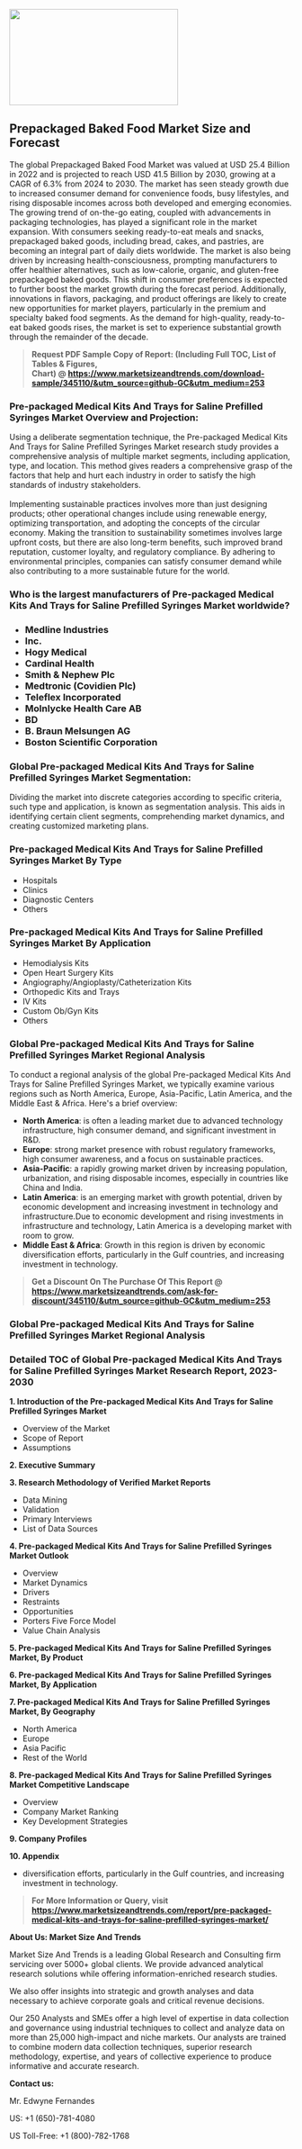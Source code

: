 <p><img class="alignnone size-medium wp-image-20088" src="https://ffe5etoiles.com/wp-content/uploads/2024/12/MST1-300x171.png" alt="" width="300" height="171" /></p><h2>Prepackaged Baked Food Market Size and Forecast</h2><p>The global Prepackaged Baked Food Market was valued at USD 25.4 Billion in 2022 and is projected to reach USD 41.5 Billion by 2030, growing at a CAGR of 6.3% from 2024 to 2030. The market has seen steady growth due to increased consumer demand for convenience foods, busy lifestyles, and rising disposable incomes across both developed and emerging economies. The growing trend of on-the-go eating, coupled with advancements in packaging technologies, has played a significant role in the market expansion. With consumers seeking ready-to-eat meals and snacks, prepackaged baked goods, including bread, cakes, and pastries, are becoming an integral part of daily diets worldwide. The market is also being driven by increasing health-consciousness, prompting manufacturers to offer healthier alternatives, such as low-calorie, organic, and gluten-free prepackaged baked goods. This shift in consumer preferences is expected to further boost the market growth during the forecast period. Additionally, innovations in flavors, packaging, and product offerings are likely to create new opportunities for market players, particularly in the premium and specialty baked food segments. As the demand for high-quality, ready-to-eat baked goods rises, the market is set to experience substantial growth through the remainder of the decade.</p></p><blockquote id="" class=""><strong>Request PDF Sample Copy of Report: (Including Full TOC, List of Tables &amp; Figures, Chart)&nbsp;@&nbsp;<strong><a href="https://www.marketsizeandtrends.com/download-sample/345110/&utm_source=github-GC&utm_medium=253" target="_blank">https://www.marketsizeandtrends.com/download-sample/345110/&utm_source=github-GC&utm_medium=253</a></strong></strong></blockquote><h3 id="" class="">Pre-packaged Medical Kits And Trays for Saline Prefilled Syringes Market&nbsp;Overview and Projection:</h3><p id="" class="">Using a deliberate segmentation technique, the Pre-packaged Medical Kits And Trays for Saline Prefilled Syringes Market research study provides a comprehensive analysis of multiple market segments, including application, type, and location. This method gives readers a comprehensive grasp of the factors that help and hurt each industry in order to satisfy the high standards of industry stakeholders. <br /> <br />Implementing sustainable practices involves more than just designing products; other operational changes include using renewable energy, optimizing transportation, and adopting the concepts of the circular economy. Making the transition to sustainability sometimes involves large upfront costs, but there are also long-term benefits, such improved brand reputation, customer loyalty, and regulatory compliance. By adhering to environmental principles, companies can satisfy consumer demand while also contributing to a more sustainable future for the world.</p><h3 id="" class="">Who is the largest manufacturers of&nbsp;Pre-packaged Medical Kits And Trays for Saline Prefilled Syringes Market worldwide?</h3><h3 class=""><p><ul><li>Medline Industries </li><li> Inc. </li><li> Hogy Medical </li><li> Cardinal Health </li><li> Smith & Nephew Plc </li><li> Medtronic (Covidien Plc) </li><li> Teleflex Incorporated </li><li> Molnlycke Health Care AB </li><li> BD </li><li> B. Braun Melsungen AG </li><li> Boston Scientific Corporation</li></ul></p></h3><h3 id="" class="">Global&nbsp;Pre-packaged Medical Kits And Trays for Saline Prefilled Syringes Market Segmentation:</h3><p id="" class="">Dividing the market into discrete categories according to specific criteria, such type and application, is known as segmentation analysis. This aids in identifying certain client segments, comprehending market dynamics, and creating customized marketing plans.</p><h3 id="" class="">Pre-packaged Medical Kits And Trays for Saline Prefilled Syringes Market&nbsp;By Type</h3><p><p><ul><li>Hospitals</li><li> Clinics</li><li> Diagnostic Centers</li><li> Others</p></li></ul></p></p><h3 id="" class="">Pre-packaged Medical Kits And Trays for Saline Prefilled Syringes Market&nbsp;By Application</h3><p class=""><p><ul><li>Hemodialysis Kits</li><li> Open Heart Surgery Kits</li><li> Angiography/Angioplasty/Catheterization Kits</li><li> Orthopedic Kits and Trays</li><li> IV Kits</li><li> Custom Ob/Gyn Kits</li><li> Others</li></ul></p></p><h3 id="" class="">Global Pre-packaged Medical Kits And Trays for Saline Prefilled Syringes Market Regional Analysis</h3><p id="" class="">To conduct a regional analysis of the global Pre-packaged Medical Kits And Trays for Saline Prefilled Syringes Market, we typically examine various regions such as North America, Europe, Asia-Pacific, Latin America, and the Middle East &amp; Africa. Here's a brief overview:</p><ul><li><strong>North America</strong>: is often a leading market due to advanced technology infrastructure, high consumer demand, and significant investment in R&amp;D.</li><li><strong>Europe</strong>: strong market presence with robust regulatory frameworks, high consumer awareness, and a focus on sustainable practices.</li><li><strong>Asia-Pacific</strong>: a rapidly growing market driven by increasing population, urbanization, and rising disposable incomes, especially in countries like China and India.</li><li><strong>Latin America</strong>: is an emerging market with growth potential, driven by economic development and increasing investment in technology and infrastructure.Due to economic development and rising investments in infrastructure and technology, Latin America is a developing market with room to grow.</li><li><strong>Middle East &amp; Africa</strong>: Growth in this region is driven by economic diversification efforts, particularly in the Gulf countries, and increasing investment in technology.</li></ul><blockquote id="" class=""><strong>Get a Discount On The Purchase Of This Report @ <strong><a href="https://www.marketsizeandtrends.com/ask-for-discount/345110/&utm_source=github-GC&utm_medium=253" target="_blank">https://www.marketsizeandtrends.com/ask-for-discount/345110/&utm_source=github-GC&utm_medium=253</a></strong></strong></blockquote><h3 id="" class="">Global Pre-packaged Medical Kits And Trays for Saline Prefilled Syringes Market Regional Analysis</h3><h3 id="" class="">Detailed TOC of Global Pre-packaged Medical Kits And Trays for Saline Prefilled Syringes Market Research Report, 2023-2030</h3><p id="" class=""><strong>1. Introduction of the Pre-packaged Medical Kits And Trays for Saline Prefilled Syringes Market</strong></p><ul><li>Overview of the Market</li><li>Scope of Report</li><li>Assumptions</li></ul><p id="" class=""><strong>2. Executive Summary</strong></p><p id="" class=""><strong>3. Research Methodology of Verified Market Reports</strong></p><ul><li>Data Mining</li><li>Validation</li><li>Primary Interviews</li><li>List of Data Sources</li></ul><p id="" class=""><strong>4. Pre-packaged Medical Kits And Trays for Saline Prefilled Syringes Market Outlook</strong></p><ul><li>Overview</li><li>Market Dynamics</li><li>Drivers</li><li>Restraints</li><li>Opportunities</li><li>Porters Five Force Model</li><li>Value Chain Analysis</li></ul><p id="" class=""><strong>5. Pre-packaged Medical Kits And Trays for Saline Prefilled Syringes Market, By Product</strong></p><p id="" class=""><strong>6. Pre-packaged Medical Kits And Trays for Saline Prefilled Syringes Market, By Application</strong></p><p id="" class=""><strong>7. Pre-packaged Medical Kits And Trays for Saline Prefilled Syringes Market, By Geography</strong></p><ul><li>North America</li><li>Europe</li><li>Asia Pacific</li><li>Rest of the World</li></ul><p id="" class=""><strong>8. Pre-packaged Medical Kits And Trays for Saline Prefilled Syringes Market Competitive Landscape</strong></p><ul><li>Overview</li><li>Company Market Ranking</li><li>Key Development Strategies</li></ul><p id="" class=""><strong>9. Company Profiles</strong></p><p id="" class=""><strong>10. Appendix</strong></p><ul><li>diversification efforts, particularly in the Gulf countries, and increasing investment in technology.</li></ul><blockquote id="" class=""><strong>For More Information or Query, visit <strong><strong><a href="https://www.marketsizeandtrends.com/report/pre-packaged-medical-kits-and-trays-for-saline-prefilled-syringes-market/" target="_blank">https://www.marketsizeandtrends.com/report/pre-packaged-medical-kits-and-trays-for-saline-prefilled-syringes-market/</a></strong></strong></strong></blockquote><p id="" class=""><strong>About Us: Market Size And Trends</strong></p><p id="" class="">Market Size And Trends is a leading Global Research and Consulting firm servicing over 5000+ global clients. We provide advanced analytical research solutions while offering information-enriched research studies.</p><p id="" class="">We also offer insights into strategic and growth analyses and data necessary to achieve corporate goals and critical revenue decisions.</p><p id="" class="">Our 250 Analysts and SMEs offer a high level of expertise in data collection and governance using industrial techniques to collect and analyze data on more than 25,000 high-impact and niche markets. Our analysts are trained to combine modern data collection techniques, superior research methodology, expertise, and years of collective experience to produce informative and accurate research.</p><p id="" class=""><strong>Contact us:</strong></p><p id="" class="">Mr. Edwyne Fernandes</p><p id="" class="">US: +1 (650)-781-4080</p><p id="" class="">US Toll-Free: +1 (800)-782-1768</p>
